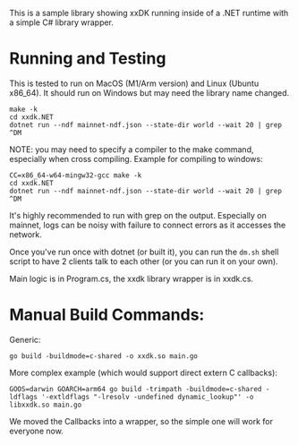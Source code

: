 This is a sample library showing xxDK running inside of a .NET runtime
with a simple C# library wrapper.

Running and Testing
===================

This is tested to run on MacOS (M1/Arm version) and Linux (Ubuntu
x86_64). It should run on Windows but may need the library name
changed.

```
make -k
cd xxdk.NET
dotnet run --ndf mainnet-ndf.json --state-dir world --wait 20 | grep ^DM
```

NOTE: you may need to specify a compiler to the make command, especially
when cross compiling. Example for compiling to windows:
```
CC=x86_64-w64-mingw32-gcc make -k
cd xxdk.NET
dotnet run --ndf mainnet-ndf.json --state-dir world --wait 20 | grep ^DM
```


It's highly recommended to run with grep on the output. Especially on
mainnet, logs can be noisy with failure to connect errors as it accesses
the network.

Once you've run once with dotnet (or built it), you can run the
`dm.sh` shell script to have 2 clients talk to each other (or you can
run it on your own).

Main logic is in Program.cs, the xxdk library wrapper is in xxdk.cs.



Manual Build Commands:
======================

Generic:
```
go build -buildmode=c-shared -o xxdk.so main.go
```

More complex example (which would support direct extern C callbacks):

```
GOOS=darwin GOARCH=arm64 go build -trimpath -buildmode=c-shared -ldflags '-extldflags "-lresolv -undefined dynamic_lookup"' -o libxxdk.so main.go
```

We moved the Callbacks into a wrapper, so the simple one will work for
everyone now.
